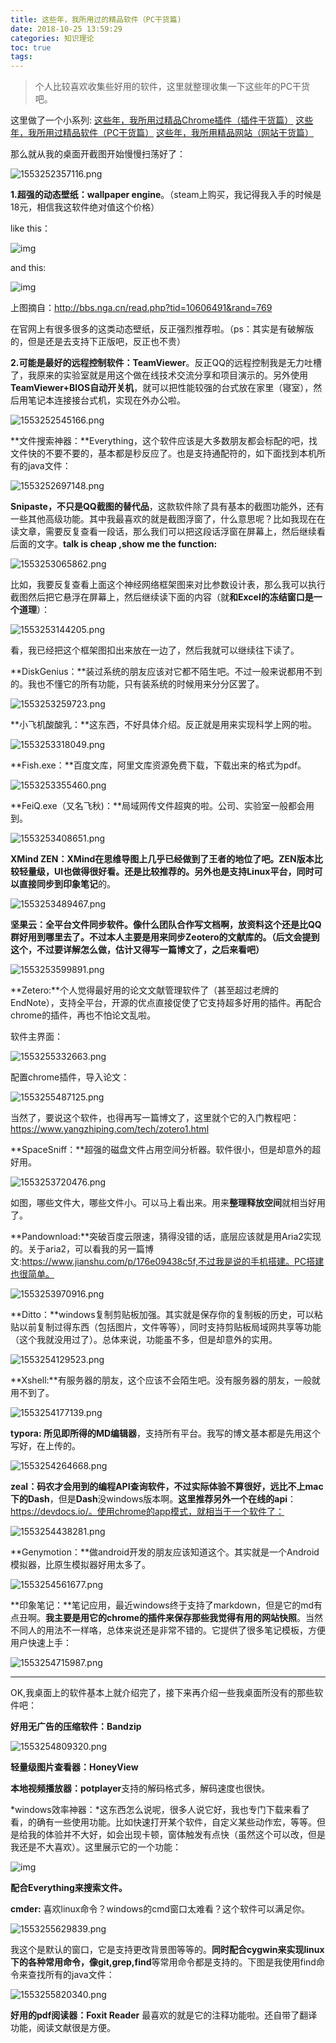 ```yaml
---
title: 这些年，我所用过的精品软件（PC干货篇)
date: 2018-10-25 13:59:29
categories: 知识理论
toc: true
tags: 
---
```


> 个人比较喜欢收集些好用的软件，这里就整理收集一下这些年的PC干货吧。

这里做了一个小系列:
[这些年，我所用过精品Chrome插件（插件干货篇）](https://www.ravenxrz.ink/archives/over-the-years-ive-used-the-premium-chrome-plugins.html)
[这些年，我所用过精品软件（PC干货篇）](https://www.ravenxrz.ink/archives/over-the-years-i-have-used-the-best-software-pc-dry-chapter.html)
[这些年，我所用精品网站（网站干货篇）](https://www.ravenxrz.ink/archives/over-the-years-ive-used-top-quality-websites-dry-articles.html)

那么就从我的桌面开截图开始慢慢扫荡好了：
<!-- more -->
![1553252357116.png](https://pic.superbed.cn/item/5cfbb471451253d178d9b001.png)


**1.超强的动态壁纸：wallpaper engine**。（steam上购买，我记得我入手的时候是18元，相信我这软件绝对值这个价格）

like this：

![img](https://pic.superbed.cn/item/5cfbb50e451253d178d9ba01.gif)

and this:

![img](https://pic2.superbed.cn/item/5cfbb517451253d178d9ba96.gif)

上图摘自：http://bbs.nga.cn/read.php?tid=10606491&rand=769

在官网上有很多很多的这类动态壁纸，反正强烈推荐啦。（ps：其实是有破解版的，但是还是去支持下正版吧，反正也不贵）

**2.可能是最好的远程控制软件：TeamViewer**。反正QQ的远程控制我是无力吐槽了，我原来的实验室就是用这个做在线技术交流分享和项目演示的。另外使用**TeamViewer+BIOS自动开关机**，就可以把性能较强的台式放在家里（寝室），然后用笔记本连接接台式机，实现在外办公啦。

![1553252545166.png](https://pic2.superbed.cn/item/5cfbb522451253d178d9bbb8.png)


**文件搜索神器：**Everything，这个软件应该是大多数朋友都会标配的吧，找文件快的不要不要的，基本都是秒反应了。也是支持通配符的，如下面找到本机所有的java文件：

![1553252697148.png](https://pic.superbed.cn/item/5cfbb524451253d178d9bc0e.png)


**Snipaste，不只是QQ截图的替代品**，这款软件除了具有基本的截图功能外，还有一些其他高级功能。其中我最喜欢的就是截图浮窗了，什么意思呢？比如我现在在读文章，需要反复查看一段话，那么我们可以把这段话浮窗在屏幕上，然后继续看后面的文字。**talk is cheap ,show me the function:**

![1553253065862.png](https://pic1.superbed.cn/item/5cfbb525451253d178d9bc60.png)

比如，我要反复查看上面这个神经网络框架图来对比参数设计表，那么我可以执行截图然后把它悬浮在屏幕上，然后继续读下面的内容（就**和Excel的冻结窗口是一个道理**）：

![1553253144205.png](https://pic.superbed.cn/item/5cfbb528451253d178d9bca2.png)

看，我已经把这个框架图扣出来放在一边了，然后我就可以继续往下读了。

**DiskGenius：**装过系统的朋友应该对它都不陌生吧。不过一般来说都用不到的。我也不懂它的所有功能，只有装系统的时候用来分分区罢了。

![1553253259723.png](https://pic.superbed.cn/item/5cfbb52a451253d178d9bd00.png)


**小飞机酸酸乳：**这东西，不好具体介绍。反正就是用来实现科学上网的啦。

![1553253318049.png](https://pic3.superbed.cn/item/5cfbb52c451253d178d9bd6e.png)

**Fish.exe：**百度文库，阿里文库资源免费下载，下载出来的格式为pdf。

![1553253355460.png](https://pic.superbed.cn/item/5cfbb52d451253d178d9bdc5.png)

**FeiQ.exe（又名飞秋)：**局域网传文件超爽的啦。公司、实验室一般都会用到。

![1553253408651.png](https://pic.superbed.cn/item/5cfbb52e451253d178d9be06.png)

**XMind ZEN：**XMind在思维导图上几乎已经做到了王者的地位了吧。ZEN版本比较轻量级，UI也做得很好看。还是比较推荐的。另外也是支持Linux平台，同时可以直接同步到**印象笔记**的。

![1553253489467.png](https://raw.githubusercontent.com/ravenxrz/BlogPic/master/img/3213538-91f7f360fa89d879.png)

**坚果云：**全平台文件同步软件。像什么团队合作写文档啊，放资料这个还是比QQ群好用到哪里去了。不过本人主要是用来**同步Zeotero的文献库的。（后文会提到这个，不过要详解怎么做，估计又得写一篇博文了，之后来看吧）**

![1553253599891.png](https://pic.superbed.cn/item/5cfbb530451253d178d9be3b.png)

**Zetero:**个人觉得最好用的论文文献管理软件了（甚至超过老牌的EndNote），支持全平台，开源的优点直接促使了它支持超多好用的插件。再配合chrome的插件，再也不怕论文乱啦。

软件主界面：

![1553255332663.png](https://pic1.superbed.cn/item/5cfbb531451253d178d9be71.png)

配置chrome插件，导入论文：

![1553255487125.png](https://pic.superbed.cn/item/5cfbb534451253d178d9bec4.png)

当然了，要说这个软件，也得再写一篇博文了，这里就个它的入门教程吧：https://www.yangzhiping.com/tech/zotero1.html

**SpaceSniff：**超强的磁盘文件占用空间分析器。软件很小，但是却意外的超好用。

![1553253720476.png](https://pic.superbed.cn/item/5cfbb537451253d178d9bf2b.png)

如图，哪些文件大，哪些文件小。可以马上看出来。用来**整理释放空间**就相当好用了。

**Pandownload:**突破百度云限速，猜得没错的话，底层应该就是用Aria2实现的。关于aria2，可以看我的另一篇博文:https://www.jianshu.com/p/176e09438c5f,不过我是说的手机搭建。PC搭建也很简单。

![1553253970916.png](https://pic1.superbed.cn/item/5cfbb53a451253d178d9bf90.png)

**Ditto：**windows复制剪贴板加强。其实就是保存你的复制板的历史，可以粘贴以前复制过得东西（包括图片，文件等等），同时支持剪贴板局域网共享等功能（这个我就没用过了）。总体来说，功能虽不多，但是却意外的实用。

![1553254129523.png](https://pic.superbed.cn/item/5cfbb53b451253d178d9bfc2.png)

**Xshell:**有服务器的朋友，这个应该不会陌生吧。没有服务器的朋友，一般就用不到了。

![1553254177139.png](https://pic2.superbed.cn/item/5cfbb541451253d178d9c037.png)

**typora:  所见即所得的MD编辑器**，支持所有平台。我写的博文基本都是先用这个写好，在上传的。

![1553254264668.png](https://pic.superbed.cn/item/5cfbb543451253d178d9c073.png)

**zeal：**码农才会用到的编程API查询软件，不过实际体验不算很好，远比不上**mac下的Dash**，但是**Dash**没windows版本啊。**这里推荐另外一个在线的api**：https://devdocs.io/。使用chrome的app模式，就相当于一个软件了：

![1553254438281.png](https://pic.superbed.cn/item/5cfbb544451253d178d9c0a6.png)

**Genymotion：**做android开发的朋友应该知道这个。其实就是一个Android模拟器，比原生模拟器好用太多了。

![1553254561677.png](https://pic.superbed.cn/item/5cfbb547451253d178d9c0fa.png)

**印象笔记：**笔记应用，最近windows终于支持了markdown，但是它的md有点丑啊。**我主要是用它的chrome的插件来保存那些我觉得有用的网站快照**。当然不同人的用法不一样咯，总体来说还是非常不错的。它提供了很多笔记模板，方便用户快速上手：

![1553254715987.png](https://pic2.superbed.cn/item/5cfbb548451253d178d9c131.png)

------------

OK,我桌面上的软件基本上就介绍完了，接下来再介绍一些我桌面所没有的那些软件吧：

**好用无广告的压缩软件：Bandzip**

![1553254809320.png](https://pic.superbed.cn/item/5cfbb54a451253d178d9c168.png)

**轻量级图片查看器：HoneyView**

**本地视频播放器：potplayer**支持的解码格式多，解码速度也很快。

*windows效率神器：*这东西怎么说呢，很多人说它好，我也专门下载来看了看，的确有一些使用功能。比如快速打开某个软件，自定义某些动作宏，等等。但是给我的体验并不大好，如会出现卡顿，窗体触发有点快（虽然这个可以改，但是我还是不大喜欢）。这里展示它的一个功能：

![img](https://pic3.superbed.cn/item/5cfbb54b451253d178d9c19e.gif)

**配合Everything来搜索文件。**


**cmder:** 喜欢linux命令？windows的cmd窗口太难看？这个软件可以满足你。

![1553255629839.png](https://pic2.superbed.cn/item/5cfbb54e451253d178d9c1e9.png)

我这个是默认的窗口，它是支持更改背景图等等的。**同时配合cygwin来实现linux下的各种常用命令，像git,grep,find**等常用命令都是支持的。下图是我使用find命令来查找所有的java文件：

![1553255820340.png](https://pic.superbed.cn/item/5cfbb54f451253d178d9c21c.png)

**好用的pdf阅读器：Foxit Reader** 最喜欢的就是它的注释功能啦。还自带了翻译功能，阅读文献很是方便。


